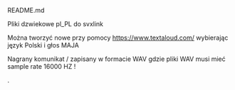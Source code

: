 
README.md

Pliki dzwiekowe pl_PL do svxlink

Można tworzyć nowe przy pomocy https://www.textaloud.com/ wybierając język Polski i głos MAJA

Nagrany komunikat / zapisany w formacie WAV gdzie pliki WAV musi mieć sample rate 16000 HZ !


.


